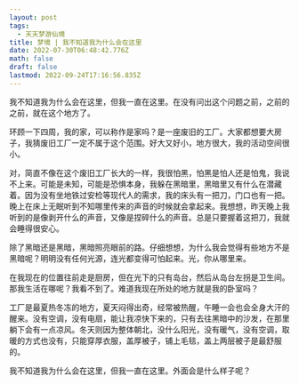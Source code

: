 ```yaml
---
layout: post
tags:
  - 天天梦游仙境
title: 梦境 | 我不知道我为什么会在这里
date: 2022-07-30T06:48:42.776Z
math: false
draft: false
lastmod: 2022-09-24T17:16:56.835Z
---
```

我不知道我为什么会在这里，但我一直在这里。在没有问出这个问题之前，之前的之前，就在这个地方了。

环顾一下四周，我的家，可以称作是家吗？是一座废旧的工厂。大家都想要大房子，我猜废旧工厂一定不属于这个范围。好大又好小，地方很大，我的活动空间很小。

对，简直不像在这个废旧工厂长大的一样，我很怕黑，怕黑是怕人还是怕鬼，我说不上来。可能是未知，可能是恐惧本身，我躲在黑暗里，黑暗里又有什么在潜藏着。因为没有坐地铁过安检等现代人的需求，我的床头有一把刀，门口也有一把。晚上在床上无眠听到不知哪里传来的声音的时候就会拿起来。我想想，昨天晚上我听到的是像剥开什么的声音，又像是捏碎什么的声音。总是只要握着这把刀，我就会睡得很安心。

除了黑暗还是黑暗，黑暗照亮眼前的路。仔细想想，为什么我会觉得有些地方不是黑暗呢？明明没有任何光源，连光都变得可怕起来。光，你从哪里来。

在我现在的位置往前走是厨房，但在光下的只有岛台，然后从岛台左拐是卫生间。那我生活在哪呢？我看不到了。难道我现在所处的地方就是我的卧室吗？

工厂是最夏热冬冻的地方，夏天闷得出奇，经常被热醒，午睡一会也会全身大汗的醒来。没有空调，没有电扇，能让我凉快下来的，只有去往黑暗中的沙发，在那里躺下会有一点凉风。冬天则因为整体朝北，没什么阳光，没有暖气，没有空调，取暖的方式也没有，只能穿厚衣服，盖厚被子，铺上毛毯，盖上两层被子是最舒服的。

我不知道我为什么会在这里，但我一直在这里。外面会是什么样子呢？